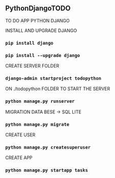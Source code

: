 ## PythonDjangoTODO
TO DO APP PYTHON DJANGO

INSTALL AND UPGRADE DJANGO
### `pip install django`

### `pip install --upgrade django`

CREATE SERVER FOLDER 

### `django-admin startproject todopython`

ON ./todopython FOLDER TO START THE SERVER

### `python manage.py runserver`

MIGRATION DATA BESE -> SQL LITE

### `python manage.py migrate`

CREATE USER

### `python manage.py createsuperuser`

CREATE APP

### `python manage.py startapp tasks`
